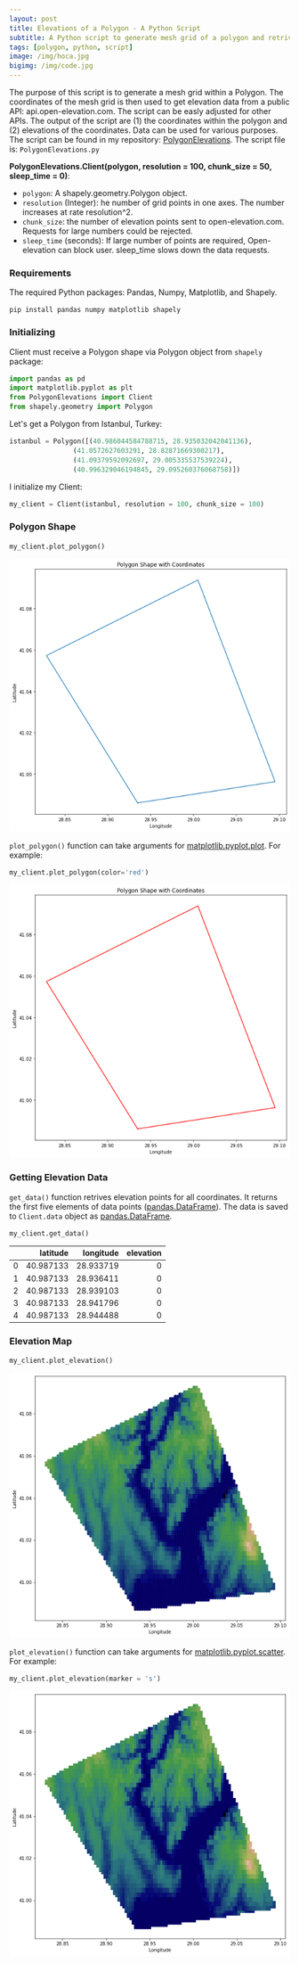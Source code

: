 ```yaml
---
layout: post
title: Elevations of a Polygon - A Python Script
subtitle: A Python script to generate mesh grid of a polygon and retrives elevation data from open-elevation.com
tags: [polygon, python, script]
image: /img/hoca.jpg
bigimg: /img/code.jpg
---
```


The purpose of this script is to generate a mesh grid within a Polygon. The coordinates of the mesh grid is then used to get elevation data from a public API: api.open-elevation.com. The script can be easly adjusted for other APIs. The output of the script are (1) the coordinates within the polygon and (2) elevations of the coordinates. Data can be used for various purposes. The script can be found in my repository: [PolygonElevations](https://github.com/alfurka/PolygonElevations). The script file is: `PolygonElevations.py`

**PolygonElevations.Client(polygon, resolution = 100, chunk_size = 50, sleep_time = 0)**:

- `polygon`: A shapely.geometry.Polygon object. 
- `resolution` (Integer): he number of grid points in one axes. The number increases at rate resolution^2. 
- `chunk_size`: the number of elevation points sent to open-elevation.com. Requests for large numbers could be rejected.
- `sleep_time` (seconds): If large number of points are required, Open-elevation can block user. sleep_time slows down the data requests. 

### Requirements


The required Python packages: Pandas, Numpy, Matplotlib, and Shapely.

```
pip install pandas numpy matplotlib shapely
```

### Initializing

Client must receive a Polygon shape via Polygon object from `shapely` package:

```Python
import pandas as pd
import matplotlib.pyplot as plt
from PolygonElevations import Client
from shapely.geometry import Polygon
```

Let's get a Polygon from Istanbul, Turkey:

```Python
istanbul = Polygon([(40.986044584788715, 28.935032042041136), 
                (41.0572627603291, 28.82871669300217), 
                (41.09379592092697, 29.005335537539224),
                (40.996329046194845, 29.095260376068758)])
```

I initialize my Client:

```Python
my_client = Client(istanbul, resolution = 100, chunk_size = 100)
```

### Polygon Shape

```Python
my_client.plot_polygon()
```
![](/img/istanbul_poly.png)

`plot_polygon()` function can take arguments for [matplotlib.pyplot.plot](https://matplotlib.org/stable/api/_as_gen/matplotlib.pyplot.plot.html). For example:

```Python
my_client.plot_polygon(color='red')
```

![](/img/istanbul_poly_red.png)

### Getting Elevation Data

`get_data()` function retrives elevation points for all coordinates. It returns the first five elements of data points ([pandas.DataFrame](https://pandas.pydata.org/docs/reference/api/pandas.DataFrame.html)). The data is saved to `Client.data` object as [pandas.DataFrame](https://pandas.pydata.org/docs/reference/api/pandas.DataFrame.html).

```Python
my_client.get_data()
```

|   |  latitude | longitude | elevation |
|--:|----------:|----------:|----------:|
| 0 | 40.987133 | 28.933719 |         0 |
| 1 | 40.987133 | 28.936411 |         0 |
| 2 | 40.987133 | 28.939103 |         0 |
| 3 | 40.987133 | 28.941796 |         0 |
| 4 | 40.987133 | 28.944488 |         0 |

### Elevation Map

```Python
my_client.plot_elevation()
```

![](/img/istanbul_elev.png)

`plot_elevation()` function can take arguments for [matplotlib.pyplot.scatter](https://matplotlib.org/stable/api/_as_gen/matplotlib.pyplot.scatter.html). For example:

```Python
my_client.plot_elevation(marker = 's')
```

![](/img/istanbul_elev_sq.png)
